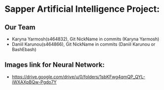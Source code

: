 # Sapper Artificial Intelligence Project:

## Our Team

- Karyna Yarmosh(s464832), Git NickName in commits (Karyna Yarmosh)
- Daniil Karunou(s464866), Git NickName in commits (Daniil Karunou or BashEbash)


## Images link for Neural Network:
- https://drive.google.com/drive/u/0/folders/1sbKFwg4qmQP_QYL-iWXAXpBQw-Pgdo7Y